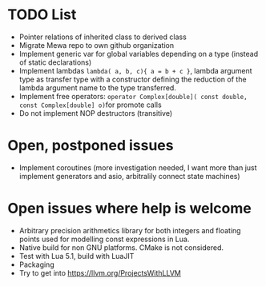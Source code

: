 # TODO List

 * Pointer relations of inherited class to derived class
 * Migrate Mewa repo to own github organization
 * Implement generic var for global variables depending on a type (instead of static declarations)
 * Implement lambdas ```lambda( a, b, c){ a = b + c }```, lambda argument type as transfer type with a constructor defining the reduction of the lambda argument name to the type transferred.
 * Implement free operators: ```operator Complex[double]( const double, const Complex[double] o)```for promote calls
 * Do not implement NOP destructors (transitive)

# Open, postponed issues
 * Implement coroutines (more investigation needed, I want more than just implement generators and asio, arbitralily connect state machines)

# Open issues where help is welcome
 * Arbitrary precision arithmetics library for both integers and floating points used for modelling const expressions in Lua.
 * Native build for non GNU platforms. CMake is not considered.
 * Test with Lua 5.1, build with LuaJIT
 * Packaging
 * Try to get into https://llvm.org/ProjectsWithLLVM

